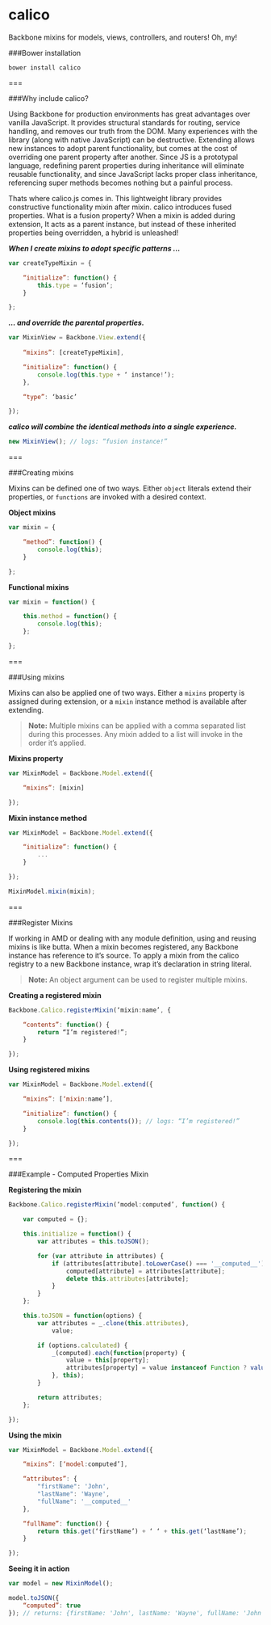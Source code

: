 calico
======
Backbone mixins for models, views, controllers, and routers! Oh, my!

###Bower installation
```
bower install calico
```
===

###Why include calico?

Using Backbone for production environments has great advantages over vanilla JavaScript. It provides structural standards for routing, service handling, and removes our truth from the DOM. Many experiences with the library (along with native JavaScript) can be destructive. Extending allows new instances to adopt parent functionality, but comes at the cost of overriding one parent property after another. Since JS is a prototypal language, redefining parent properties during inheritance will eliminate reusable functionality, and since JavaScript lacks proper class inheritance, referencing super methods becomes nothing but a painful process.

Thats where calico.js comes in. This lightweight library provides constructive functionality mixin after mixin. calico introduces fused properties. What is a fusion property? When a mixin is added during extension, It acts as a parent instance, but instead of these inherited properties being overridden, a hybrid is unleashed!

__*When I create mixins to adopt specific patterns …*__
```javascript
var createTypeMixin = {

    “initialize”: function() {
        this.type = ‘fusion’;
    }

};
```

__*… and override the parental properties.*__
```javascript
var MixinView = Backbone.View.extend({
    
    “mixins”: [createTypeMixin],

    “initialize”: function() {
        console.log(this.type + ‘ instance!’);
    },

    “type”: ‘basic’

});
```

__*calico will combine the identical methods into a single experience.*__
```javascript
new MixinView(); // logs: “fusion instance!”
```

===

###Creating mixins

Mixins can be defined one of two ways. Either `object` literals extend their properties, or `functions` are invoked with a desired context.

__Object mixins__
```javascript
var mixin = {

    “method”: function() {
        console.log(this);
    }

};
```

__Functional mixins__
```javascript
var mixin = function() {

    this.method = function() {
        console.log(this);
    };

};
```

===

###Using mixins

Mixins can also be applied one of two ways. Either a `mixins` property is assigned during extension, or a `mixin` instance method is available after extending.

> **Note:** Multiple mixins can be applied with a comma separated list during this processes. Any mixin added to a list will invoke in the order it’s applied.

__Mixins property__
```javascript
var MixinModel = Backbone.Model.extend({

    “mixins”: [mixin]

});
```

__Mixin instance method__
```javascript
var MixinModel = Backbone.Model.extend({

    “initialize”: function() {
        ...
    }

});

MixinModel.mixin(mixin);
```

===

###Register Mixins

If working in AMD or dealing with any module definition, using and reusing mixins is like butta. When a mixin becomes registered, any Backbone instance has reference to it’s source. To apply a mixin from the calico registry to a new Backbone instance, wrap it’s declaration in string literal.

>**Note:** An object argument can be used to register multiple mixins.

__Creating a registered mixin__
```javascript
Backbone.Calico.registerMixin(‘mixin:name’, {

    “contents”: function() {
        return “I’m registered!”;
    }

});
```

__Using registered mixins__
```javascript
var MixinModel = Backbone.Model.extend({

    “mixins”: [‘mixin:name’],

    “initialize”: function() {
        console.log(this.contents()); // logs: “I’m registered!”
    }

});
```

===

###Example - Computed Properties Mixin

__Registering the mixin__
```javascript
Backbone.Calico.registerMixin(‘model:computed’, function() {

    var computed = {};

    this.initialize = function() {
        var attributes = this.toJSON();

        for (var attribute in attributes) {
            if (attributes[attribute].toLowerCase() === '__computed__') {
                computed[attribute] = attributes[attribute];
                delete this.attributes[attribute];
            }
        }
    };

    this.toJSON = function(options) {
        var attributes = _.clone(this.attributes),
            value;

        if (options.calculated) {
            _(computed).each(function(property) {
                value = this[property];
                attributes[property] = value instanceof Function ? value() : value;
            }, this);
        }

        return attributes;
    };

});
```

__Using the mixin__
```javascript
var MixinModel = Backbone.Model.extend({

    “mixins”: [‘model:computed’],

    “attributes”: {
        "firstName": 'John',
        "lastName": 'Wayne',
        "fullName": '__computed__'
    },

    “fullName”: function() {
        return this.get(‘firstName’) + ‘ ‘ + this.get(‘lastName’);
    }

});
```
__Seeing it in action__
```javascript
var model = new MixinModel();

model.toJSON({
    “computed”: true
}); // returns: {firstName: 'John', lastName: 'Wayne', fullName: 'John Wayne'}
```
